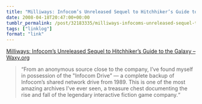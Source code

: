 ```yaml
---
title: "Milliways: Infocom’s Unreleased Sequel to Hitchhiker’s Guide to the Galaxy"
date: 2008-04-18T20:47:00+00:00
tumblr_permalink: /post/32183335/milliways-infocoms-unreleased-sequel-to
tags: ["linklog"]
format: "link"
---
```


[Milliways: Infocom&#8217;s Unreleased Sequel to Hitchhiker&#8217;s Guide to the Galaxy &#8211; Waxy.org][1]

> &ldquo;From an anonymous source close to the company, I&rsquo;ve found myself in possession of the "Infocom Drive&rdquo; — a complete backup of Infocom&rsquo;s shared network drive from 1989. This is one of the most amazing archives I&rsquo;ve ever seen, a treasure chest documenting the rise and fall of the legendary interactive fiction game company.&ldquo;

[1]: http://waxy.org/2008/04/milliways_infocoms_unreleased_sequel_to_hitchhikers_guide_to_the_galax/
